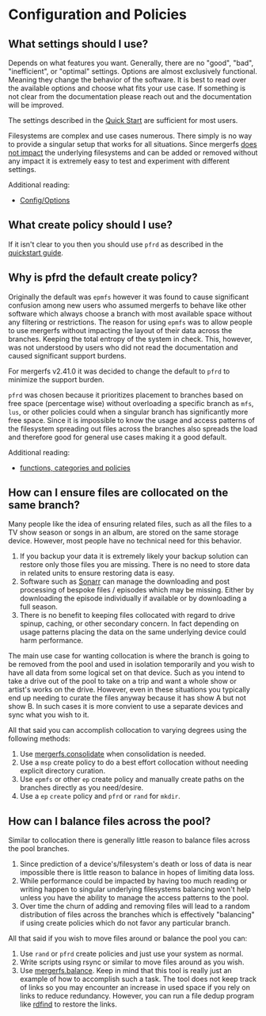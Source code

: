 # Configuration and Policies

## What settings should I use?

Depends on what features you want. Generally, there are no "good",
"bad", "inefficient", or "optimal" settings. Options are almost
exclusively functional. Meaning they change the behavior of the
software. It is best to read over the available options and choose
what fits your use case. If something is not clear from the
documentation please reach out and the documentation will be improved.

The settings described in the [Quick Start](../quickstart.md) are
sufficient for most users.

Filesystems are complex and use cases numerous. There simply is no way
to provide a singular setup that works for all situations. Since
mergerfs [does not impact](usage_and_functionality.md) the underlying
filesystems and can be added or removed without any impact it is
extremely easy to test and experiment with different settings.

Additional reading:

* [Config/Options](../config/options.md)


## What create policy should I use?

If it isn't clear to you then you should use `pfrd` as described in
the [quickstart guide](../quickstart.md).


## Why is pfrd the default create policy?

Originally the default was `epmfs` however it was found to cause
significant confusion among new users who assumed mergerfs to behave
like other software which always choose a branch with most available
space without any filtering or restrictions. The reason for using
`epmfs` was to allow people to use mergerfs without impacting the
layout of their data across the branches. Keeping the total entropy of
the system in check. This, however, was not understood by users who
did not read the documentation and caused significant support burdens.

For mergerfs v2.41.0 it was decided to change the default to `pfrd` to
minimize the support burden.

`pfrd` was chosen because it prioritizes placement to branches based
on free space (percentage wise) without overloading a specific branch
as `mfs`, `lus`, or other policies could when a singular branch has
significantly more free space. Since it is impossible to know the
usage and access patterns of the filesystem spreading out files across
the branches also spreads the load and therefore good for general use
cases making it a good default.

Additional reading:

* [functions, categories and policies](../config/functions_categories_policies.md)


## How can I ensure files are collocated on the same branch?

Many people like the idea of ensuring related files, such as all the
files to a TV show season or songs in an album, are stored on the same
storage device. However, most people have no technical need for this
behavior.

1. If you backup your data it is extremely likely your backup solution
   can restore only those files you are missing. There is no need to
   store data in related units to ensure restoring data is easy.
2. Software such as [Sonarr](https://sonarr.tv) can manage the
   downloading and post processing of bespoke files / episodes which
   may be missing. Either by downloading the episode individually if
   available or by downloading a full season.
3. There is no benefit to keeping files collocated with regard to
   drive spinup, caching, or other secondary concern. In fact
   depending on usage patterns placing the data on the same underlying
   device could harm performance.

The main use case for wanting collocation is where the branch is going
to be removed from the pool and used in isolation temporarily and you
wish to have all data from some logical set on that device. Such as
you intend to take a drive out of the pool to take on a trip and want
a whole show or artist's works on the drive. However, even in these
situations you typically end up needing to curate the files anyway
because it has show A but not show B. In such cases it is more
convient to use a separate devices and sync what you wish to it.

All that said you can accomplish collocation to varying degrees using
the following methods:

1. Use
   [mergerfs.consolidate](https://github.com/trapexit/mergerfs-tools/blob/master/src/mergerfs.consolidate)
   when consolidation is needed.
2. Use a `msp` create policy to do a best effort collocation without
   needing explicit directory curation.
3. Use `epmfs` or other `ep` create policy and manually create paths
   on the branches directly as you need/desire.
4. Use a `ep` `create` policy and `pfrd` or `rand` for `mkdir`.


## How can I balance files across the pool?

Similar to collocation there is generally little reason to balance
files across the pool branches.

1. Since prediction of a device's/filesystem's death or loss of data
   is near impossible there is little reason to balance in hopes of
   limiting data loss.
2. While performance could be impacted by having too much reading or
   writing happen to singular underlying filesystems balancing won't
   help unless you have the ability to manage the access patterns to
   the pool.
3. Over time the churn of adding and removing files will lead to a
   random distribution of files across the branches which is
   effectively "balancing" if using create policies which do not favor
   any particular branch.

All that said if you wish to move files around or balance the pool you
can:

1. Use `rand` or `pfrd` create policies and just use your system as
   normal.
2. Write scripts using rsync or similar to move files around as you
   wish.
3. Use
   [mergerfs.balance](https://github.com/trapexit/mergerfs-tools/blob/master/src/mergerfs.balance). Keep
   in mind that this tool is really just an example of how to
   accomplish such a task. The tool does not keep track of links so
   you may encounter an increase in used space if you rely on links to
   reduce redundancy. However, you can run a file dedup program like
   [rdfind](https://github.com/pauldreik/rdfind) to restore the links.
